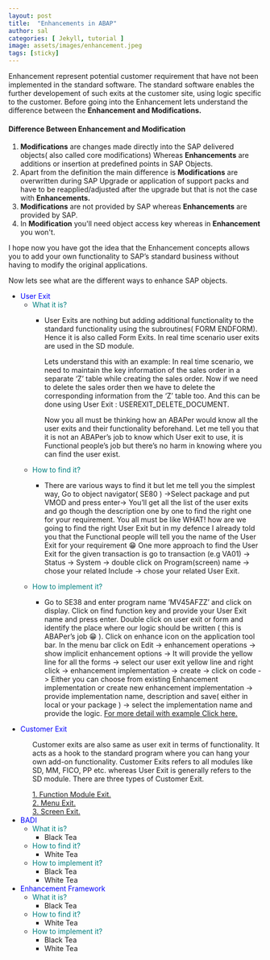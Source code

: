 ```yaml
---
layout: post
title:  "Enhancements in ABAP"
author: sal
categories: [ Jekyll, tutorial ]
image: assets/images/enhancement.jpeg
tags: [sticky]
---
```


Enhancement represent potential customer requirement that have not been implemented in the standard software. The standard software enables the further developement of such exits at the customer site, using logic specific to the customer.
Before going into the Enhancement lets understand the difference between the <b>Enhancement and Modifications.</b>

#### Difference Between Enhancement and Modification

1. <b>Modifications</b> are changes made directly into the SAP delivered objects( also called core modifications) Whereas <b>Enhancements</b> are additions or insertion at predefined points in SAP Objects. 
2. Apart from the definition the main difference is <b>Modifications</b> are overwritten during SAP Upgrade or application of support packs and have to be reapplied/adjusted after the upgrade but that is not the case with <b>Enhancements. </b>
3. <b>Modifications</b> are not provided by SAP whereas <b>Enhancements</b> are provided by SAP.
4. In <b>Modification</b> you'll need object access key whereas in <b>Enhancement</b> you won't.

I hope now you have got the idea that the Enhancement concepts allows you to add your own functionality to SAP’s  standard business without having to modify the original applications.

Now lets see what are the different ways to enhance SAP objects.
<!-- Types of enhancement -->
<ul id="enhancements">
<!-- user exit -->
  <li><span class="caret" style="color:blue">User Exit</span>
    <ul class="nested">
      <li><span class="caret" style="color:teal">What it is?</span>
        <ul class="nested">
          <li><p>User Exits are nothing but adding additional functionality to the standard functionality using the subroutines( FORM ENDFORM). Hence it is also called Form Exits. In real time scenario user exits are used in the SD module.</p>
          <p>Lets understand this with an example: In real time scenario, we need to maintain the key information of the sales order in a separate ‘Z’ table while creating the sales order.  Now if we need to delete the sales order then we have to delete the corresponding information from the ‘Z’ table too. And this can be done using User Exit : USEREXIT_DELETE_DOCUMENT.</p><p>Now you all must be thinking how an ABAPer would know all the user exits and their functionality beforehand. Let me tell you that it is not an ABAPer’s job to know which User exit to use, it is Functional people’s job but there’s no harm in knowing where you can find the user exist.</p></li>
        </ul>
      </li>
     <li><span class="caret" style="color:teal">How to find it?</span>
        <ul class="nested">
          <li><p> There are various ways to find it but let me tell you the simplest way, Go to object navigator( SE80 ) ->Select package and put VMOD and press enter-> You’ll get all the list of the user exits and go though the description one by one to find the right one for your requirement. You all must be like WHAT! how are we going to find the right User Exit but in my defence I already told you that the Functional people will tell you the name of the User Exit for your requirement &#128513;  One more approach to find the User Exit for the given transaction is go to transaction (e.g VA01) -> Status -> System -> double click on Program(screen) name -> chose your related Include -> chose your related User Exit.</p>
          </li>
        </ul>
     </li>
     <li><span class="caret" style="color:teal">How to implement it?</span>
        <ul class="nested">
          <li><p>Go to SE38 and enter program name ‘MV45AFZZ’ and click on display. 
              Click on find function key and provide your User Exit name and press enter. 
              Double click on user exit or form and identify the place where our logic should be written
              ( this is ABAPer’s job &#128513; ). Click on enhance icon on the application tool bar. 
              In the menu bar click on Edit -> enhancement operations -> show implicit enhancement options -> 
              It will provide the yellow line for all the forms -> select our user exit yellow line and right click -> 
              enhancement implementation -> create -> click on code -> Either you can choose from existing Enhancement 
              implementation or create new enhancement implementation -> provide implementation name, 
              description and save( either in local or your package ) -> select the implementation name  
              and provide the logic.
          <u>For more detail with example <a href="/quick-start-guide">Click here.</a></u>
          </p></li>
        </ul>
     </li>
    </ul> 
  </li>
<!-- Customer exit -->
  <li><span class="caret" style="color:blue">Customer Exit</span>
    <ul class="nested">
      <p>Customer exits are also same as user exit in terms of functionality. It acts as a hook to the standard program where you can hang your own add-on functionality. Customer Exits refers to all modules like SD, MM, FICO, PP etc. whereas User Exit is generally refers to the SD module. 
There are three types of Customer Exit.</p><a href="/function-module-exit">1. Function Module Exit.</a>
      <br><a href="/menu-exit">2. Menu Exit.</a>
    <br><a href="/is-intelligence-enough">3. Screen Exit.</a>
    </ul> 
  </li>
<!-- BADI -->
  <li><span class="caret" style="color:blue">BADI</span>
    <ul class="nested">
      <li><span class="caret" style="color:teal">What it is?</span>
        <ul class="nested">
          <li>Black Tea</li>
        </ul>
      </li>
     <li><span class="caret" style="color:teal">How to find it?</span>
        <ul class="nested">
          <li>White Tea</li>
        </ul>
     </li>
     <li><span class="caret" style="color:teal">How to implement it?</span>
        <ul class="nested">
          <li>Black Tea</li>
          <li>White Tea</li>
        </ul>
     </li>
    </ul> 
  </li>
<!-- Enhancement framework -->
  <li><span class="caret" style="color:blue">Enhancement Framework</span>
    <ul class="nested">
      <li><span class="caret" style="color:teal">What it is?</span>
        <ul class="nested">
          <li>Black Tea</li>
        </ul>
      </li>
     <li><span class="caret" style="color:teal">How to find it?</span>
        <ul class="nested">
          <li>White Tea</li>
        </ul>
     </li>
     <li><span class="caret" style="color:teal">How to implement it?</span>
        <ul class="nested">
          <li>Black Tea</li>
          <li>White Tea</li>
        </ul>
     </li>
    </ul> 
  </li>
</ul>